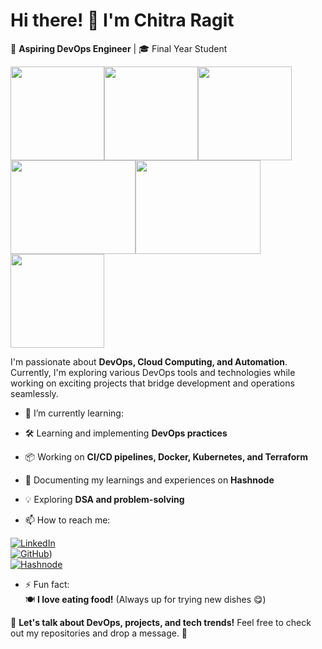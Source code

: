 # Hi there! 👋 I'm Chitra Ragit  
🚀 **Aspiring DevOps Engineer** | 🎓 Final Year Student 

<p>
  <img src="https://github.com/user-attachments/assets/90f8a4f2-aa89-4572-9be5-63cad2dbcb93" width="150" height="150"><img src="https://github.com/user-attachments/assets/1cf7adbb-74a0-4e46-ad91-af249df2c73a" width="150" height="150"><img src="https://github.com/user-attachments/assets/f940b2e0-6877-4941-9257-7ee9d7625761" width="150" height="150"><img src="https://github.com/user-attachments/assets/a3909d9c-708c-4cee-83e6-2d4a779945bc" width="200" height="150"><img src="https://github.com/user-attachments/assets/83643735-6d35-4306-ad58-38e171afe37c" width="200" height="150"><img src="https://github.com/user-attachments/assets/e00f20f0-3116-48c7-979e-e837004fc562" width="150" height="150">
</p> 
 

I'm passionate about **DevOps, Cloud Computing, and Automation**. Currently, I'm exploring various DevOps tools and technologies while working on exciting projects that bridge development and operations seamlessly.  

- 🌱 I’m currently learning:  
- 🛠 Learning and implementing **DevOps practices**  
- 📦 Working on **CI/CD pipelines, Docker, Kubernetes, and Terraform**  
- 📝 Documenting my learnings and experiences on **Hashnode**  
- 💡 Exploring **DSA and problem-solving** 

- 📫 How to reach me:
  
 [![LinkedIn](https://img.shields.io/badge/-LinkedIn-blue?style=flat&logo=Linkedin&logoColor=white)](https://www.linkedin.com/in/chitra-ragit-283aa422a/)  
[![GitHub](https://img.shields.io/badge/-GitHub-black?style=flat&logo=github)](https://github.com/ChitraRagit123))  
[![Hashnode](https://img.shields.io/badge/-Hashnode-2962FF?style=flat&logo=hashnode&logoColor=white)](https://hashnode.com/@chitra581)  

- ⚡ Fun fact:  
🍽️ **I love eating food!** (Always up for trying new dishes 😋)


💬 **Let's talk about DevOps, projects, and tech trends!** Feel free to check out my repositories and drop a message. 🚀  
